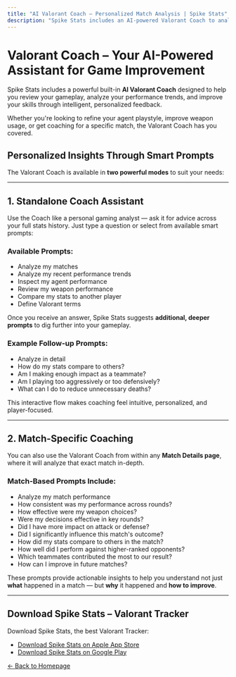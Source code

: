 ```yaml
---
title: "AI Valorant Coach – Personalized Match Analysis | Spike Stats"
description: "Spike Stats includes an AI-powered Valorant Coach to analyze your gameplay, provide performance feedback, and help you improve with custom recommendations."
---
```


# Valorant Coach – Your AI-Powered Assistant for Game Improvement

Spike Stats includes a powerful built-in **AI Valorant Coach** designed to help you review your gameplay, analyze your performance trends, and improve your skills through intelligent, personalized feedback.

Whether you're looking to refine your agent playstyle, improve weapon usage, or get coaching for a specific match, the Valorant Coach has you covered.

## Personalized Insights Through Smart Prompts

The Valorant Coach is available in **two powerful modes** to suit your needs:

---

## 1. Standalone Coach Assistant

Use the Coach like a personal gaming analyst — ask it for advice across your full stats history. Just type a question or select from available smart prompts:

### Available Prompts:
- Analyze my matches  
- Analyze my recent performance trends  
- Inspect my agent performance  
- Review my weapon performance  
- Compare my stats to another player  
- Define Valorant terms

Once you receive an answer, Spike Stats suggests **additional, deeper prompts** to dig further into your gameplay.

### Example Follow-up Prompts:
- Analyze in detail  
- How do my stats compare to others?  
- Am I making enough impact as a teammate?  
- Am I playing too aggressively or too defensively?  
- What can I do to reduce unnecessary deaths?

This interactive flow makes coaching feel intuitive, personalized, and player-focused.

---

## 2. Match-Specific Coaching

You can also use the Valorant Coach from within any **Match Details page**, where it will analyze that exact match in-depth.

### Match-Based Prompts Include:
- Analyze my match performance  
- How consistent was my performance across rounds?  
- How effective were my weapon choices?  
- Were my decisions effective in key rounds?  
- Did I have more impact on attack or defense?  
- Did I significantly influence this match's outcome?  
- How did my stats compare to others in the match?  
- How well did I perform against higher-ranked opponents?  
- Which teammates contributed the most to our result?  
- How can I improve in future matches?

These prompts provide actionable insights to help you understand not just **what** happened in a match — but **why** it happened and **how to improve**.

---

## Download Spike Stats – Valorant Tracker

Download Spike Stats, the best Valorant Tracker:

- [Download Spike Stats on Apple App Store](https://apps.apple.com/us/app/spike-stats-for-valorant/id1541123839)  
- [Download Spike Stats on Google Play](https://play.google.com/store/apps/details?id=crocusgames.com.spikestats)

[← Back to Homepage](/)

